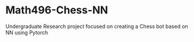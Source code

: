 # Math496-Chess-NN
Undergraduate Research project focused on creating a Chess bot based on NN using Pytorch
